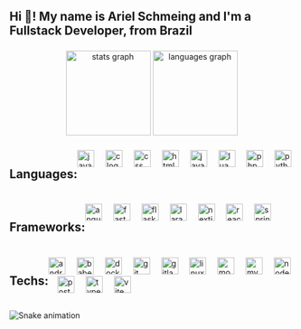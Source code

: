 <h2 align="left">Hi 👋! My name is Ariel Schmeing and I'm a Fullstack Developer, from Brazil</h2>

###

<div align="center">
  <img src="https://github-readme-stats.vercel.app/api?username=arielschmeing&hide_title=false&hide_rank=false&show_icons=true&include_all_commits=true&count_private=true&disable_animations=false&theme=dracula&locale=en&hide_border=false" height="150" alt="stats graph"  />
  <img src="https://github-readme-stats.vercel.app/api/top-langs?username=arielschmeing&locale=en&hide_title=false&layout=compact&card_width=320&langs_count=5&theme=dracula&hide_border=false" height="150" alt="languages graph"  />
</div>

###

<div style="display: flex;">
  <h2 align="left">Languages:</h2>
  
  <div align="left">
    <img src="https://cdn.jsdelivr.net/gh/devicons/devicon/icons/java/java-original.svg" height="30" alt="java logo"  />
    <img width="12" />
    <img src="https://cdn.simpleicons.org/c/A8B9CC" height="30" alt="c logo"  />
    <img width="12" />
    <img src="https://cdn.simpleicons.org/css/1572B6" height="30" alt="css logo"  />
    <img width="12" />
    <img src="https://cdn.simpleicons.org/html5/E34F26" height="30" alt="html5 logo"  />
    <img width="12" />
    <img src="https://cdn.simpleicons.org/javascript/F7DF1E" height="30" alt="javascript logo"  />
    <img width="12" />
    <img src="https://cdn.simpleicons.org/lua/2C2D72" height="30" alt="lua logo"  />
    <img width="12" />
    <img src="https://cdn.simpleicons.org/php/777BB4" height="30" alt="php logo"  />
    <img width="12" />
    <img src="https://cdn.simpleicons.org/python/3776AB" height="30" alt="python logo"  />
  </div>
</div>

###

<div style="display: flex;">
  <h2 align="left">Frameworks:</h2>
  
  <div align="left">
    <img src="https://cdn.simpleicons.org/angular/DD0031" height="30" alt="angularjs logo"  />
    <img width="12" />
    <img src="https://cdn.simpleicons.org/fastapi/009688" height="30" alt="fastapi logo"  />
    <img width="12" />
    <img src="https://cdn.simpleicons.org/flask/000000" height="30" alt="flask logo"  />
    <img width="12" />
    <img src="https://cdn.simpleicons.org/laravel/FF2D20" height="30" alt="laravel logo"  />
    <img width="12" />
    <img src="https://cdn.simpleicons.org/nextdotjs/000000" height="30" alt="nextjs logo"  />
    <img width="12" />
    <img src="https://cdn.simpleicons.org/react/61DAFB" height="30" alt="react logo"  />
    <img width="12" />
    <img src="https://cdn.simpleicons.org/spring/6DB33F" height="30" alt="spring logo"  />
  </div>
</div>

###

<div style="display: flex;">
  <h2 align="left">Techs:</h2>

  <div align="left">
    <img src="https://cdn.simpleicons.org/android/3DDC84" height="30" alt="android logo"  />
    <img width="12" />
    <img src="https://cdn.simpleicons.org/babel/F9DC3E" height="30" alt="babel logo"  />
    <img width="12" />
    <img src="https://cdn.simpleicons.org/docker/2496ED" height="30" alt="docker logo"  />
    <img width="12" />
    <img src="https://cdn.simpleicons.org/git/F05032" height="30" alt="git logo"  />
    <img width="12" />
    <img src="https://cdn.simpleicons.org/gitlab/FC6D26" height="30" alt="gitlab logo"  />
    <img width="12" />
    <img src="https://cdn.simpleicons.org/linux/FCC624" height="30" alt="linux logo"  />
    <img width="12" />
    <img src="https://cdn.simpleicons.org/mongodb/47A248" height="30" alt="mongodb logo"  />
    <img width="12" />
    <img src="https://cdn.simpleicons.org/mysql/4479A1" height="30" alt="mysql logo"  />
    <img width="12" />
    <img src="https://cdn.simpleicons.org/nodedotjs/339933" height="30" alt="nodejs logo"  />
    <img width="12" />
    <img src="https://cdn.simpleicons.org/postgresql/4169E1" height="30" alt="postgresql logo"  />
    <img width="12" />
    <img src="https://cdn.simpleicons.org/typescript/3178C6" height="30" alt="typescript logo"  />
    <img width="12" />
    <img src="https://cdn.simpleicons.org/vite/646CFF" height="30" alt="vite logo"  />
  </div>
</div>

###

<img src="https://raw.githubusercontent.com/arielschmeing/arielschmeing/output/snake.svg" alt="Snake animation" />

###
